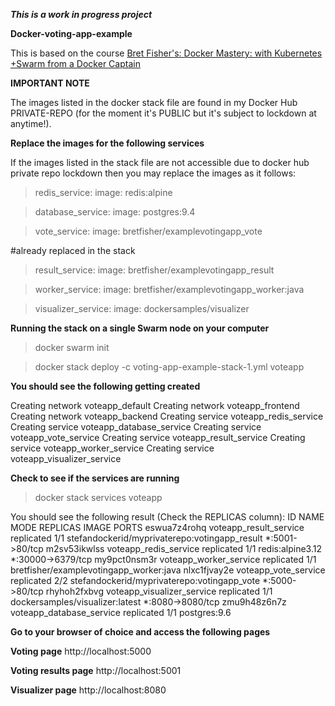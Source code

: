 **_This is a work in progress project_**

**Docker-voting-app-example**

This is based on the course [Bret Fisher's: Docker Mastery: with Kubernetes +Swarm from a Docker Captain](https://www.udemy.com/course/docker-mastery/)

**IMPORTANT NOTE**

The images listed in the docker stack file are found in my Docker Hub PRIVATE-REPO (for the moment it's PUBLIC but it's subject to lockdown at anytime!). 


**Replace the images for the following services**

If the images listed in the stack file are not accessible due to docker hub private repo lockdown then you may replace the images as it follows:

> redis_service:
>  image: redis:alpine

> database_service:
>  image: postgres:9.4
 
> vote_service:
>  image: bretfisher/examplevotingapp_vote

#already replaced in the stack
> result_service:
>  image: bretfisher/examplevotingapp_result

> worker_service:
>  image: bretfisher/examplevotingapp_worker:java

> visualizer_service:
>  image: dockersamples/visualizer


**Running the stack on a single Swarm node on your computer**

> docker swarm init

> docker stack deploy -c voting-app-example-stack-1.yml voteapp

**You should see the following getting created**

Creating network voteapp_default
Creating network voteapp_frontend
Creating network voteapp_backend
Creating service voteapp_redis_service
Creating service voteapp_database_service
Creating service voteapp_vote_service
Creating service voteapp_result_service
Creating service voteapp_worker_service
Creating service voteapp_visualizer_service

**Check to see if the services are running**

> docker stack services voteapp

You should see the following result (Check the REPLICAS column):
ID                  NAME                         MODE                REPLICAS            IMAGE                                           PORTS
eswua7z4rohq        voteapp_result_service       replicated          1/1                 stefandockerid/myprivaterepo:votingapp_result   *:5001->80/tcp
m2sv53ikwlss        voteapp_redis_service        replicated          1/1                 redis:alpine3.12                                *:30000->6379/tcp
my9pct0nsm3r        voteapp_worker_service       replicated          1/1                 bretfisher/examplevotingapp_worker:java
nlxc1fjvay2e        voteapp_vote_service         replicated          2/2                 stefandockerid/myprivaterepo:votingapp_vote     *:5000->80/tcp
rhyhoh2fxbvg        voteapp_visualizer_service   replicated          1/1                 dockersamples/visualizer:latest                 *:8080->8080/tcp
zmu9h48z6n7z        voteapp_database_service     replicated          1/1                 postgres:9.6

**Go to your browser of choice and access the following pages**

**Voting page**
http://localhost:5000

**Voting results page**
http://localhost:5001

**Visualizer page**
http://localhost:8080

